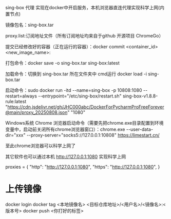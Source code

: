 sing-box 代理 实现在docker中开启服务，本机浏览器直连代理实现科学上网(内置节点)

镜像包名：sing-box.tar

proxy.list:订阅地址文件（所有订阅地址均来自于github 开源项目 ChromeGo）

提交已经修改好的容器（正在运行的容器）：docker commit <container_id> <new_image_name>:<tag>

打包命令：docker save -o sing-box.tar sing-box:latest



加载命令：切换到 sing-box.tar 所在文件夹中 cmd运行 docker load -i sing-box.tar

启动命令：sudo docker run -itd --name=sing-box -p 10808:1080 --restart=always --entrypoint="/etc/sing-box/restart.sh" sing-box-v1.8.8-rule:latest "https://cdn.jsdelivr.net/gh/JHC000abc/DockerForPycharmProFreeForever@main/proxy_20250808.json" "1080"

Windows系统 Chrome 浏览器启动命令（需要先把chrome.exe目录配置到环境变量中，启动前关闭所有chrome浏览器窗口）：chrome.exe --user-data-dir="xxx" --proxy-server="socks5://127.0.0.1:10808"  https://limestart.cn/

至此chrome浏览器可以科学上网了

其它软件也可以通过本机 http://127.0.0.1:1080 实现科学上网

proxies = {
            "http": "http://127.0.0.1:1080",
            "https": "http://127.0.0.1:1080",
        }
        
# 上传镜像
docker login
docker tag <本地镜像名> <目标仓库地址>/<用户名>/<镜像名>:<版本号>
docker push <你打好的标签>









